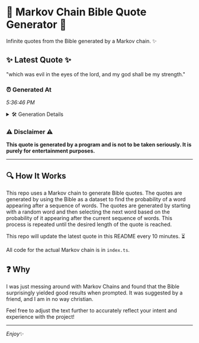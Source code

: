 # 📖 Markov Chain Bible Quote Generator 📖

Infinite quotes from the Bible generated by a Markov chain. ✨

## ✨ Latest Quote ✨
"which was evil in the eyes of the lord, and my god shall be my strength."

### ⏰ Generated At
*5:36:46 PM*

<details>
    <summary>🛠️ Generation Details</summary>
    <p>
        <strong>🌱 Seed:</strong> which<br>
        <strong>🔄 Iterations:</strong> 15<br>
        <strong>📜 Context History:</strong><br>[ which ]: was<br>[ which, was ]: evil<br>[ which, was, evil ]: in<br>[ which, was, evil, in ]: the<br>[ which, was, evil, in, the ]: eyes<br>[ which, was, evil, in, the, eyes ]: of<br>[ was, evil, in, the, eyes, of ]: the<br>[ evil, in, the, eyes, of, the ]: lord,<br>[ in, the, eyes, of, the, lord, ]: and<br>[ the, eyes, of, the, lord,, and ]: my<br>[ eyes, of, the, lord,, and, my ]: god<br>[ of, the, lord,, and, my, god ]: shall<br>[ the, lord,, and, my, god, shall ]: be<br>[ lord,, and, my, god, shall, be ]: my<br>[ and, my, god, shall, be, my ]: strength.<br>
    </p>
</details>

### ⚠️ Disclaimer ⚠️
**This quote is generated by a program and is not to be taken seriously. It is purely for entertainment purposes.**

---

## 🔍 How It Works

This repo uses a Markov chain to generate Bible quotes. The quotes are generated by using the Bible as a dataset to find the probability of a word appearing after a sequence of words. The quotes are generated by starting with a random word and then selecting the next word based on the probability of it appearing after the current sequence of words. This process is repeated until the desired length of the quote is reached.

This repo will update the latest quote in this README every 10 minutes. ⏳

All code for the actual Markov chain is in `index.ts`.

## ❓ Why

I was just messing around with Markov Chains and found that the Bible surprisingly yielded good results when prompted. 
It was suggested by a friend, and I am in no way christian.

Feel free to adjust the text further to accurately reflect your intent and experience with the project!

---

*Enjoy*✨
